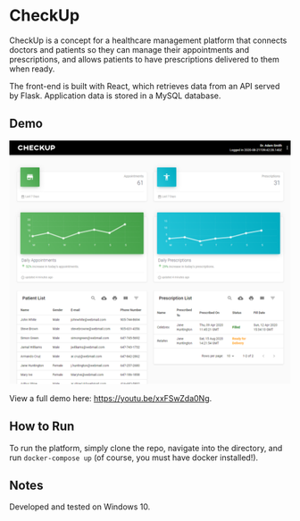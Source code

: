 # CheckUp

CheckUp is a concept for a healthcare management platform that connects doctors and patients so they can manage their appointments and prescriptions, and allows patients to have prescriptions delivered to them when ready.

The front-end is built with React, which retrieves data from an API served by Flask. Application data is stored in a MySQL database.


## Demo

![Dashboard Preview](/docs/doctor_dashboard.png)

View a full demo here: https://youtu.be/xxFSwZda0Ng.


## How to Run

To run the platform, simply clone the repo, navigate into the directory, and run `docker-compose up` (of course, you must have docker installed!).


## Notes

Developed and tested on Windows 10.
